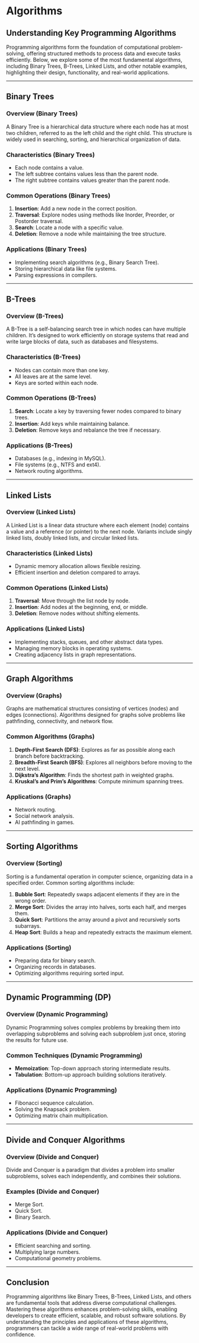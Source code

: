 # Algorithms

## Understanding Key Programming Algorithms

Programming algorithms form the foundation of computational problem-solving, offering structured methods to process data and execute tasks efficiently. Below, we explore some of the most fundamental algorithms, including Binary Trees, B-Trees, Linked Lists, and other notable examples, highlighting their design, functionality, and real-world applications.

---

## Binary Trees

### Overview (Binary Trees)
A Binary Tree is a hierarchical data structure where each node has at most two children, referred to as the left child and the right child. This structure is widely used in searching, sorting, and hierarchical organization of data.

### Characteristics (Binary Trees)
- Each node contains a value.
- The left subtree contains values less than the parent node.
- The right subtree contains values greater than the parent node.

### Common Operations (Binary Trees)
1. **Insertion**: Add a new node in the correct position.
2. **Traversal**: Explore nodes using methods like Inorder, Preorder, or Postorder traversal.
3. **Search**: Locate a node with a specific value.
4. **Deletion**: Remove a node while maintaining the tree structure.

### Applications (Binary Trees)
- Implementing search algorithms (e.g., Binary Search Tree).
- Storing hierarchical data like file systems.
- Parsing expressions in compilers.

---

## B-Trees

### Overview (B-Trees)
A B-Tree is a self-balancing search tree in which nodes can have multiple children. It’s designed to work efficiently on storage systems that read and write large blocks of data, such as databases and filesystems.

### Characteristics (B-Trees)
- Nodes can contain more than one key.
- All leaves are at the same level.
- Keys are sorted within each node.

### Common Operations (B-Trees)
1. **Search**: Locate a key by traversing fewer nodes compared to binary trees.
2. **Insertion**: Add keys while maintaining balance.
3. **Deletion**: Remove keys and rebalance the tree if necessary.

### Applications (B-Trees)
- Databases (e.g., indexing in MySQL).
- File systems (e.g., NTFS and ext4).
- Network routing algorithms.

---

## Linked Lists

### Overview (Linked Lists)
A Linked List is a linear data structure where each element (node) contains a value and a reference (or pointer) to the next node. Variants include singly linked lists, doubly linked lists, and circular linked lists.

### Characteristics (Linked Lists)
- Dynamic memory allocation allows flexible resizing.
- Efficient insertion and deletion compared to arrays.

### Common Operations (Linked Lists)
1. **Traversal**: Move through the list node by node.
2. **Insertion**: Add nodes at the beginning, end, or middle.
3. **Deletion**: Remove nodes without shifting elements.

### Applications (Linked Lists)
- Implementing stacks, queues, and other abstract data types.
- Managing memory blocks in operating systems.
- Creating adjacency lists in graph representations.

---

## Graph Algorithms

### Overview (Graphs)
Graphs are mathematical structures consisting of vertices (nodes) and edges (connections). Algorithms designed for graphs solve problems like pathfinding, connectivity, and network flow.

### Common Algorithms (Graphs)
1. **Depth-First Search (DFS)**: Explores as far as possible along each branch before backtracking.
2. **Breadth-First Search (BFS)**: Explores all neighbors before moving to the next level.
3. **Dijkstra’s Algorithm**: Finds the shortest path in weighted graphs.
4. **Kruskal’s and Prim’s Algorithms**: Compute minimum spanning trees.

### Applications (Graphs)
- Network routing.
- Social network analysis.
- AI pathfinding in games.

---

## Sorting Algorithms

### Overview (Sorting)
Sorting is a fundamental operation in computer science, organizing data in a specified order. Common sorting algorithms include:

1. **Bubble Sort**: Repeatedly swaps adjacent elements if they are in the wrong order.
2. **Merge Sort**: Divides the array into halves, sorts each half, and merges them.
3. **Quick Sort**: Partitions the array around a pivot and recursively sorts subarrays.
4. **Heap Sort**: Builds a heap and repeatedly extracts the maximum element.

### Applications (Sorting)
- Preparing data for binary search.
- Organizing records in databases.
- Optimizing algorithms requiring sorted input.

---

## Dynamic Programming (DP)

### Overview (Dynamic Programming)
Dynamic Programming solves complex problems by breaking them into overlapping subproblems and solving each subproblem just once, storing the results for future use.

### Common Techniques (Dynamic Programming)
- **Memoization**: Top-down approach storing intermediate results.
- **Tabulation**: Bottom-up approach building solutions iteratively.

### Applications (Dynamic Programming)
- Fibonacci sequence calculation.
- Solving the Knapsack problem.
- Optimizing matrix chain multiplication.

---

## Divide and Conquer Algorithms

### Overview (Divide and Conquer)
Divide and Conquer is a paradigm that divides a problem into smaller subproblems, solves each independently, and combines their solutions.

### Examples (Divide and Conquer)
- Merge Sort.
- Quick Sort.
- Binary Search.

### Applications (Divide and Conquer)
- Efficient searching and sorting.
- Multiplying large numbers.
- Computational geometry problems.

---

## Conclusion

Programming algorithms like Binary Trees, B-Trees, Linked Lists, and others are fundamental tools that address diverse computational challenges. Mastering these algorithms enhances problem-solving skills, enabling developers to create efficient, scalable, and robust software solutions. By understanding the principles and applications of these algorithms, programmers can tackle a wide range of real-world problems with confidence.


